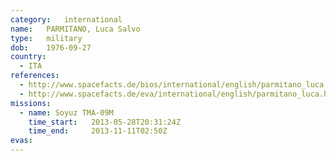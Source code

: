 ```yaml
---
category:	international
name:	PARMITANO, Luca Salvo
type:	military
dob:	1976-09-27
country:
  - ITA
references:
  - http://www.spacefacts.de/bios/international/english/parmitano_luca.htm
  - http://www.spacefacts.de/eva/international/english/parmitano_luca.htm
missions:
  - name: Soyuz TMA-09M
    time_start:   2013-05-28T20:31:24Z
    time_end:     2013-11-11T02:50Z
evas:
---
```

